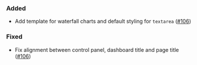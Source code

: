<!--
A new scriv changelog fragment.

Uncomment the section that is right (remove the HTML comment wrapper).
-->

<!--
### Removed

- A bullet item for the Removed category.

-->

### Added

- Add template for waterfall charts and default styling for `textarea` ([#106](https://github.com/mckinsey/vizro/pull/106))

<!--
### Changed

- A bullet item for the Changed category.

-->
<!--
### Deprecated

- A bullet item for the Deprecated category.

-->

### Fixed

- Fix alignment between control panel, dashboard title and page title ([#106](https://github.com/mckinsey/vizro/pull/106))

<!--
### Security

- A bullet item for the Security category.

-->